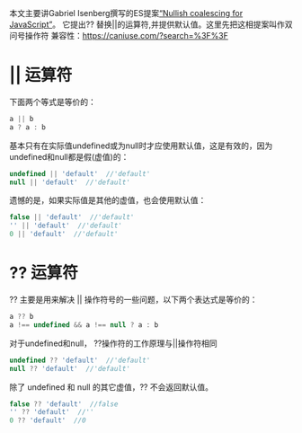 本文主要讲Gabriel Isenberg撰写的ES提案[“Nullish coalescing for JavaScript”](https://github.com/tc39/proposal-nullish-coalescing)。 它提出?? 替换||的运算符,并提供默认值。这里先把这相提案叫作双问号操作符 
兼容性：https://caniuse.com/?search=%3F%3F
# || 运算符
下面两个等式是等价的：
```ts
a || b
a ? a : b
```
基本只有在实际值undefined或为null时才应使用默认值，这是有效的，因为undefined和null都是假(虚值)的：
```ts
undefined || 'default'  //'default'
null || 'default'  //'default'
```
遗憾的是，如果实际值是其他的虚值，也会使用默认值：
```ts
false || 'default'  //'default'
'' || 'default'  //'default'
0 || 'default'  //'default'
```
# ?? 运算符
?? 主要是用来解决 || 操作符号的一些问题，以下两个表达式是等价的： 
```ts
a ?? b
a !== undefined && a !== null ? a : b
```
对于undefined和null， ??操作符的工作原理与||操作符相同 
```ts
undefined ?? 'default'  //'default'
null ?? 'default'  //'default'
```
除了 undefined 和 null 的其它虚值，?? 不会返回默认值。
```ts
false ?? 'default'  //false
'' ?? 'default'  //''
0 ?? 'default'  //0
```